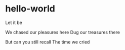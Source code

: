 # hello-world
Let it be 

We chased our pleasures here
Dug our treasures there 

But can you still recall
The time we cried 
